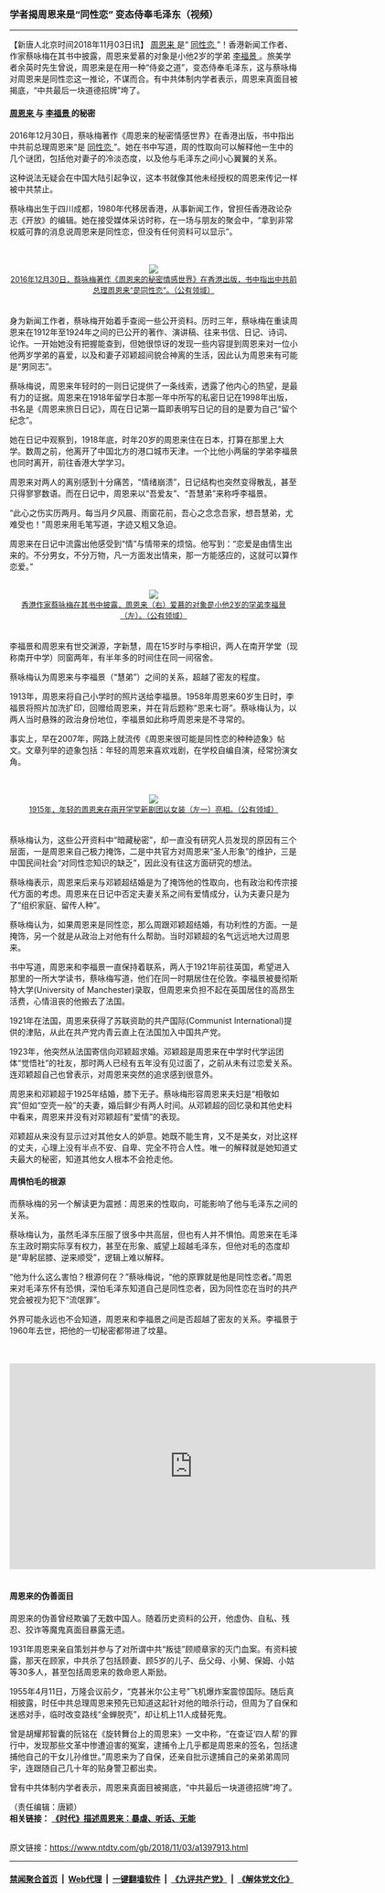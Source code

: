 ### 学者揭周恩来是“同性恋” 变态侍奉毛泽东（视频）
------------------------

<div class="post_content">
 <p>
  【新唐人北京时间2018年11月03日讯】
  <a href="https://www.ntdtv.com/gb/周恩来.htm">
   周恩来
  </a>
  是“
  <a href="https://www.ntdtv.com/gb/同性恋.htm">
   同性恋
  </a>
  ”！香港新闻工作者、作家蔡咏梅在其书中披露，周恩来爱慕的对象是小他2岁的学弟
  <a href="https://www.ntdtv.com/gb/李福景.htm">
   李福景
  </a>
  。旅美学者余英时先生曾说，周恩来是在用一种“侍妾之道”，变态侍奉毛泽东，这与蔡咏梅对周恩来是同性恋这一推论，不谋而合。有中共体制内学者表示，周恩来真面目被揭底，“中共最后一块道德招牌”垮了。
 </p>
 <h4>
  <a href="https://www.ntdtv.com/gb/周恩来.htm">
   周恩来
  </a>
  与
  <a href="https://www.ntdtv.com/gb/李福景.htm">
   李福景
  </a>
  的秘密
 </h4>
 <p>
  2016年12月30日，蔡咏梅著作《周恩来的秘密情感世界》在香港出版，书中指出中共前总理周恩来“是
  <a href="https://www.ntdtv.com/gb/同性恋.htm">
   同性恋
  </a>
  ”。她在书中写道，周的性取向可以解释他一生中的几个谜团，包括他对妻子的冷淡态度，以及他与毛泽东之间小心翼翼的关系。
 </p>
 <p>
  这种说法无疑会在中国大陆引起争议，这本书就像其他未经授权的周恩来传记一样被中共禁止。
 </p>
 <p>
  蔡咏梅出生于四川成都，1980年代移居香港，从事新闻工作，曾担任香港政论杂志《开放》的编辑。她在接受媒体采访时称，在一场与朋友的聚会中，“拿到非常权威可靠的消息说周恩来是同性恋，但没有任何资料可以显示”。
  <br>
   <center>
    <br/>
    <br/>
    <a href="https://www.ntdtv.com/assets/uploads/2018/05/p8863982a662617585-ss.jpg" target="_blank">
     <img border="0" src="https://www.ntdtv.com/assets/uploads/2018/05/p8863982a662617585-ss.jpg"/>
     <br/>
     <font size="-1">
      2016年12月30日，蔡咏梅著作《周恩来的秘密情感世界》在香港出版，书中指出中共前总理周恩来“是同性恋”。（公有领域）
     </font>
    </a>
    <br/>
   </center>
   <br/>
   <br/>
   身为新闻工作者，蔡咏梅开始着手查阅一些公开资料。历时三年，蔡咏梅在重读周恩来在1912年至1924年之间的已公开的著作、演讲稿、往来书信、日记、诗词、论作。一开始她没有把握能查到，但她很惊讶的发现一些内容提到周恩来对一位小他两岁学弟的喜爱，以及和妻子邓颖超间貌合神离的生活，因此认为周恩来有可能是“男同志”。
  </br>
 </p>
 <p>
  蔡咏梅说，周恩来年轻时的一则日记提供了一条线索，透露了他内心的热望，是最有力的证据。周恩来在1918年留学日本那一年中所写的私密日记在1998年出版，书名是《周恩来旅日日记》，周在日记第一篇即表明写日记的目的是要为自己“留个纪念”。
 </p>
 <p>
  她在日记中观察到，1918年底，时年20岁的周恩来住在日本，打算在那里上大学。数周之前，他离开了中国北方的港口城市天津。一个比他小两届的学弟李福景也同时离开，前往香港大学学习。
 </p>
 <p>
  周恩来对两人的离别感到十分痛苦，“情绪崩溃”，日记结构也突然变得散乱，甚至只得寥寥数语。而在日记中，周恩来以“吾爱友”、“吾慧弟”来称呼李福景。
 </p>
 <p>
  “此心之伤实历两月。每当月夕风晨、雨窗花前，吾心之念念吾家，想吾慧弟，尤难受也！”周恩来用毛笔写道，字迹又粗又急迫。
 </p>
 <p>
  周恩来在日记中流露出他感受到“情”与情带来的烦恼。他写到：“恋爱是由情生出来的。不分男女，不分万物，凡一方面发出情来，那一方能感应的，这就可以算作恋爱。”
  <br/>
  <center>
   <br/>
   <a href="https://www.ntdtv.com/assets/uploads/2018/05/p8863981a454795438-ss.jpg" target="_blank">
    <img border="0" src="https://www.ntdtv.com/assets/uploads/2018/05/p8863981a454795438-ss.jpg"/>
    <br/>
    <font size="-1">
     香港作家蔡咏梅在其书中披露，周恩来（右）爱慕的对象是小他2岁的学弟李福景（左）。（公有领域）
    </font>
   </a>
   <br/>
  </center>
  <br/>
  <br/>
  李福景和周恩来有世交渊源，字新慧，周在15岁时与李相识，两人在南开学堂（现称南开中学）同窗两年，有半年多的时间住在同一间宿舍。
 </p>
 <p>
  蔡咏梅认为周恩来与李福景（“慧弟”）之间的关系，超越了密友的程度。
 </p>
 <p>
  1913年，周恩来将自己小学时的照片送给李福景。1958年周恩来60岁生日时，李福景将照片加洗扩印，回赠给周恩来，并在背后题称“恩来七哥”。蔡咏梅认为，以两人当时悬殊的政治身份地位，李福景如此称呼周恩来是不寻常的。
 </p>
 <p>
  事实上，早在2007年，网路上就流传《周恩来很可能是同性恋的种种迹象》帖文。文章列举的迹象包括：年轻的周恩来喜欢戏剧，在学校自编自演，经常扮演女角。
  <br/>
  <center>
   <br/>
   <br/>
   <a href="https://www.ntdtv.com/assets/uploads/2018/05/p8863983a100637622-ss.jpg" target="_blank">
    <img border="0" src="https://www.ntdtv.com/assets/uploads/2018/05/p8863983a100637622-ss.jpg"/>
    <br/>
    <font size="-1">
     1915年，年轻的周恩来在南开学堂新剧团以女装（左一）亮相。（公有领域）
    </font>
   </a>
   <br/>
  </center>
  <br/>
  <br/>
  蔡咏梅认为，这些公开资料中“暗藏秘密”，却一直没有研究人员发现的原因有三个层面，一是周恩来自己极力掩饰，二是中共官方对周恩来“圣人形象”的维护，三是中国民间社会“对同性恋知识的缺乏”，因此没有往这方面研究的想法。
 </p>
 <p>
  蔡咏梅表示，周恩来后来与邓颖超结婚是为了掩饰他的性取向，也有政治和传宗接代方面的考虑。周恩来在日记中否定夫妻关系之间有爱情成分，认为夫妻只是为了“组织家庭、留传人种”。
 </p>
 <p>
  蔡咏梅认为，如果周恩来是同性恋，那么周跟邓颖超结婚，有功利性的方面。一是掩饰，另一个就是从政治上对他有什么帮助。当时邓颖超的名气远远地大过周恩来。
 </p>
 <p>
  书中写道，周恩来和李福景一直保持着联系，两人于1921年前往英国，希望进入那里的一所大学读书，蔡咏梅写道，他们在同一时期居住在伦敦。李福景被曼彻斯特大学(University of Manchester)录取，但周恩来负担不起在英国居住的高昂生活费，心情沮丧的他搬去了法国。
 </p>
 <p>
  1921年在法国，周恩来获得了苏联资助的共产国际(Communist International)提供的津贴，从此在共产党内青云直上在法国加入中国共产党。
 </p>
 <p>
  1923年，他突然从法国寄信向邓颖超求婚。邓颖超是周恩来在中学时代学运团体“觉悟社”的社友，那时两人已经有五年没有见过面了，之前从未有过恋爱关系。连邓颖超自己也曾表示，对周恩来突然的追求感到很意外。
 </p>
 <p>
  周恩来和邓颖超于1925年结婚，膝下无子。蔡咏梅形容周恩来夫妇是“相敬如宾”但如“空壳一般”的夫妻，婚后鲜少有两人时间。从邓颖超的回忆录和其他史料中看来，周恩来并没有对邓颖超有“爱情”的表现。
 </p>
 <p>
  邓颖超从来没有显示过对其他女人的妒意。她既不能生育，又不是美女，对比这样的丈夫，心理上没有半点不安、自卑、完全不符合人性。唯一的解释就是她知道丈夫最大的秘密，知道其他女人根本不会抢走他。
 </p>
 <h4>
  周惧怕毛的根源
 </h4>
 <p>
  而蔡咏梅的另一个解读更为震撼：周恩来的性取向，可能影响了他与毛泽东之间的关系。
 </p>
 <p>
  蔡咏梅认为，虽然毛泽东压服了很多中共高层，但也有人并不惧怕。周恩来在毛泽东主政时期实际享有权力，甚至在形象、威望上超越毛泽东，但他对毛的态度却是“卑躬屈膝、逆来顺受”，逻辑上难以解释。
 </p>
 <p>
  “他为什么这么害怕？根源何在？”蔡咏梅说，“他的原罪就是他是同性恋者。”周恩来对毛泽东怀有恐惧，深怕毛泽东知道自己是同性恋者，因为同性恋在当时的共产党会被视为犯下“流氓罪”。
 </p>
 <p>
  外界可能永远也不会知道，周恩来和李福景之间是否超越了密友的关系。李福景于1960年去世，把他的一切秘密都带进了坟墓。
  <br/>
  <center>
   <br/>
   <br/>
   <iframe allow="autoplay; encrypted-media" allowfullscreen="" frameborder="0" height="360" src="https://www.youtube.com/embed/gZt9W5VXqvA?rel=0&amp;showinfo=0" width="640">
   </iframe>
  </center>
  <br/>
 </p>
 <h4>
  周恩来的伪善面目
 </h4>
 <p>
  周恩来的伪善曾经欺骗了无数中国人。随着历史资料的公开，他虚伪、自私、残忍、狡诈等魔鬼真面目暴露无遗。
 </p>
 <p>
  1931年周恩来亲自策划并参与了对所谓中共“叛徒”顾顺章家的灭门血案。有资料披露，那天在顾家，中共杀了包括顾妻、顾5岁的儿子、岳父母、小舅、保姆、小姑等30多人，甚至包括周恩来的救命恩人斯励。
 </p>
 <p>
  1955年4月11日，万隆会议前夕，“克甚米尔公主号”飞机爆炸案震惊国际。随后真相披露，时任中共总理周恩来预先已知道这起针对他的暗杀行动，但周为了自保和迷惑对手，临时改变路线“金蝉脱壳”，却让机上11人成替死鬼。
 </p>
 <p>
  曾是胡耀邦智囊的阮铭在《旋转舞台上的周恩来》一文中称，“在查证‘四人帮’的罪行中，发现那些文革中惨遭迫害的冤案，逮捕令上几乎都是周恩来的签名，包括逮捕他自己的干女儿孙维世。”周恩来为了自保，还亲自批示逮捕自己的亲弟弟周同宇，连跟随自己几十年的贴身警卫都出卖。
 </p>
 <p>
  曾有中共体制内学者表示，周恩来真面目被揭底，“中共最后一块道德招牌”垮了。
 </p>
 <p>
  （责任编辑：唐颖）
  <br/>
  <b>
   相关链接：
   <a href="http://www.ntdtv.com/xtr/b5/2018/05/25/a1377180.html">
    《时代》描述周恩来：暴虐、听话、无能
   </a>
  </b>
 </p>
 <div class="single_ad">
 </div>
</div>

<br/>原文链接：https://www.ntdtv.com/gb/2018/11/03/a1397913.html


------------------------
#### [禁闻聚合首页](https://github.com/gfw-breaker/banned-news/blob/master/README.md) &nbsp;|&nbsp; [Web代理](https://github.com/gfw-breaker/open-proxy/blob/master/README.md) &nbsp;|&nbsp; [一键翻墙软件](https://github.com/gfw-breaker/nogfw/blob/master/README.md) &nbsp;|&nbsp; [《九评共产党》](https://github.com/gfw-breaker/9ping.md/blob/master/README.md#九评之一评共产党是什么) &nbsp;|&nbsp; [《解体党文化》](https://github.com/gfw-breaker/jtdwh.md/blob/master/README.md#绪论)